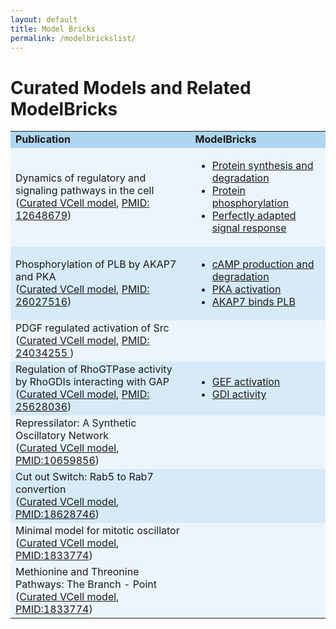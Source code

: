 ```yaml
---
layout: default
title: Model Bricks
permalink: /modelbrickslist/
---
```


# Curated Models and Related ModelBricks

<table cellpadding="5">
<tr>
     <td bgcolor="#AED6F1"><strong>Publication</strong>
     </td>
     <td bgcolor="#AED6F1"><strong>ModelBricks</strong>
     </td>
</tr>
<tr>
     <td bgcolor="#EBF5FB">Dynamics of regulatory and signaling pathways in the cell <br>
     (<a href="/CM_Tyson2003/">Curated VCell model</a>, 
      <a href="https://www.ncbi.nlm.nih.gov/pubmed/12648679">PMID: 12648679</a>)
     </td>
     <td bgcolor="#EBF5FB">
          <ul>
          <li><a href="/MB_ProteinSynthesisDegradation"> Protein synthesis and degradation</a></li>
          <li><a href="/MB_ProteinPhosphorylation/"> Protein phosphorylation</a></li>
          <li><a href="/MB_PerfectlyAdapted/"> Perfectly adapted signal response</a></li>
          </ul>
     </td>
</tr>
<tr>
     <td bgcolor="#D6EAF8">Phosphorylation of PLB by AKAP7 and PKA <br>
          (<a href="http://modelbricks.org/CM_AKAP7_complete/">Curated VCell model</a>,
          <a href="https://www.ncbi.nlm.nih.gov/pubmed/26027516">PMID: 26027516</a>)
     </td>
     <td bgcolor="#D6EAF8">
          <ul>
          <li><a href="/MB_cAMPproduction/">cAMP production and degradation</a></li>
          <li><a href="/MB_PKAactivation/">PKA activation </a></li>
          <li><a href="/MB_AKAP7_PLB/">AKAP7 binds PLB</a></li>
          </ul>
     </td>
</tr>
<tr>
     <td bgcolor="#EBF5FB">PDGF regulated activation of Src <br>
          (<a href="http://modelbricks.org/MB_PDGF_Src/">Curated VCell model</a>,
          <a href="https://www.ncbi.nlm.nih.gov/pubmed/24034255 ">PMID: 24034255 </a>)
     </td>
     <td bgcolor="#EBF5FB">
     </td>
</tr>
<tr>
     <td bgcolor="#D6EAF8"> Regulation of RhoGTPase activity by RhoGDIs interacting with GAP <br>
          (<a href="http://modelbricks.org/CM_RhoGTP_GDI/">Curated VCell model</a>,
          <a href="https://www.ncbi.nlm.nih.gov/pubmed/25628036">PMID: 25628036</a>)
     </td>
     <td bgcolor="#D6EAF8">
          <ul>
          <li><a href="/MB_RhoGTP_GEF_act/">GEF activation</a></li>
          <li><a href="/MB_RhoGTP_GDI_activity/">GDI activity</a></li>
          </ul>
     </td>
</tr>
<tr>
     <td bgcolor="#EBF5FB"> Repressilator: A Synthetic Oscillatory Network <br>
          (<a href="http://modelbricks.org/MB_Repressilator/">Curated VCell model</a>,
          <a href="https://www.ncbi.nlm.nih.gov/pubmed/10659856">PMID:10659856</a>)
     </td>
     <td bgcolor="#EBF5FB">
     </td>
</tr>
<tr>
     <td bgcolor="#D6EAF8"> Cut out Switch: Rab5 to Rab7 convertion <br>
          (<a href="http://modelbricks.org/MB_CuttSwitch/">Curated VCell model</a>,
          <a href="https://www.ncbi.nlm.nih.gov/pubmed/18628746">PMID:18628746</a>)
     </td>
     <td bgcolor="#D6EAF8">
     </td>
</tr>
<tr>
     <td bgcolor="#EBF5FB"> Minimal model for mitotic oscillator <br>
          (<a href="http://modelbricks.org/CM_MinMitOscil/">Curated VCell model</a>,
          <a href="https://www.ncbi.nlm.nih.gov/pubmed/1833774">PMID:1833774</a>)
     </td>
     <td bgcolor="#EBF5FB">
     </td>
</tr>
     <tr>
     <td bgcolor="#EBF5FB"> Methionine and Threonine Pathways: The Branch - Point <br>
          (<a href="http://modelbricks.github.io/pages/MB_Met_Thr.md">Curated VCell model</a>,
          <a href="https://www.ncbi.nlm.nih.gov/pubmed/14622248">PMID:1833774</a>)
     </td>
     <td bgcolor="#EBF5FB">
     </td>
</tr>
</table>
